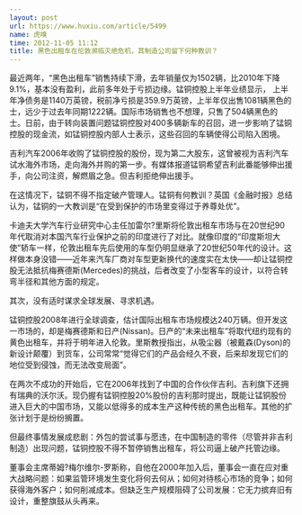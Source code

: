 ```yaml
---
layout: post
url: https://www.huxiu.com/article/5499
name: 虎嗅
time: 2012-11-05 11:12
title: 黑色出租车在伦敦濒临灭绝危机，其制造公司留下何种教训？
---
```

最近两年，“黑色出租车”销售持续下滑，去年销量仅为1502辆，比2010年下降9.1%，基本没有盈利，此前多年处于亏损边缘。锰铜控股上半年业绩显示， 上半年净债务是1140万英镑，税前净亏损是359.9万英镑，上半年仅出售1081辆黑色的士，远少于过去年同期1222辆。国际市场销售也不想理，只售了504辆黑色的士。日前，由于转向装置问题锰铜控股对400多辆新车的召回，进一步影响了锰铜控股的现金流，如锰铜控股内部人士表示，这些召回的车辆使得公司陷入困境。

吉利汽车2006年收购了锰铜控股的股份，现为第二大股东，这曾被视为吉利汽车试水海外市场，走向海外并购的第一步。有媒体报道锰铜希望吉利此番能够伸出援手，向公司注资，解燃眉之急。但吉利拒绝伸出援手。

在这情况下，锰铜不得不指定破产管理人。锰铜有何教训？英国《金融时报》总结认为，锰铜的一大教训是“在受到保护的市场里变得过于养尊处优”。

卡迪夫大学汽车行业研究中心主任加雷尔?里斯将伦敦出租车市场与在20世纪90年代取消对本国汽车行业保护之前的印度进行了对比。就像印度的“印度斯坦大使”轿车一样，伦敦出租车先后使用的车型仍明显继承了20世纪50年代的设计。这样做本身没错——近年来汽车厂商对车型更新换代的速度实在太快——却让锰铜控股无法抵抗梅赛德斯(Mercedes)的挑战，后者改变了小型客车的设计，以符合转弯半径和其他方面的规定。

其次，没有适时谋求全球发展、寻求机遇。

锰铜控股2008年进行全球调查，估计国际出租车市场规模达240万辆。但开发这一市场的，却是梅赛德斯和日产(Nissan)。日产的“未来出租车”将取代纽约现有的黄色出租车，并将于明年进入伦敦。里斯教授指出，从吸尘器（被戴森(Dyson)的新设计颠覆）到货车，公司常常“觉得它们的产品会经久不衰，后来却发现它们的地位受到侵蚀，而无法改变局面”。

在两次不成功的开始后，它在2006年找到了中国的合作伙伴吉利。吉利旗下还拥有瑞典的沃尔沃。现仍握有锰铜控股20%股份的吉利那时提出，既能让锰铜股份进入巨大的中国市场，又能以低得多的成本生产这种传统的黑色出租车。其他的扩张计划于是纷纷搁置。

但最终事情发展成悲剧：外包的尝试事与愿违，在中国制造的零件（尽管并非吉利制造）出现问题，锰铜控股不得不暂停销售出租车，将公司逼上破产托管边缘。

董事会主席蒂姆?梅尔维尔-罗斯称，自他在2000年加入后，董事会一直在应对重大战略问题：如果监管环境发生变化将何去何从；如何对待核心市场的竞争；如何获得海外客户；如何削减成本。但缺乏生产规模阻碍了公司发展：它无力摈弃旧有设计，重整旗鼓从头再来。

